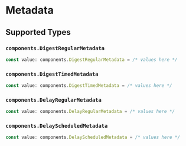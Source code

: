 # Metadata


## Supported Types

### `components.DigestRegularMetadata`

```typescript
const value: components.DigestRegularMetadata = /* values here */
```

### `components.DigestTimedMetadata`

```typescript
const value: components.DigestTimedMetadata = /* values here */
```

### `components.DelayRegularMetadata`

```typescript
const value: components.DelayRegularMetadata = /* values here */
```

### `components.DelayScheduledMetadata`

```typescript
const value: components.DelayScheduledMetadata = /* values here */
```

